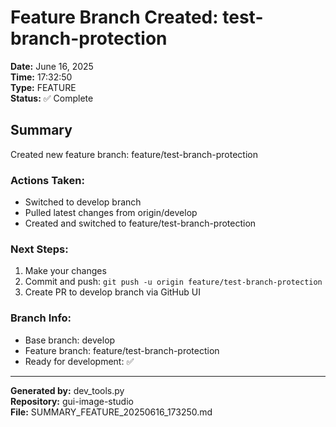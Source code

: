 # Feature Branch Created: test-branch-protection

**Date:** June 16, 2025  
**Time:** 17:32:50  
**Type:** FEATURE  
**Status:** ✅ Complete

## Summary

Created new feature branch: feature/test-branch-protection

### Actions Taken:
- Switched to develop branch
- Pulled latest changes from origin/develop
- Created and switched to feature/test-branch-protection

### Next Steps:
1. Make your changes
2. Commit and push: `git push -u origin feature/test-branch-protection`
3. Create PR to develop branch via GitHub UI

### Branch Info:
- Base branch: develop
- Feature branch: feature/test-branch-protection
- Ready for development: ✅


---

**Generated by:** dev_tools.py  
**Repository:** gui-image-studio  
**File:** SUMMARY_FEATURE_20250616_173250.md
